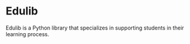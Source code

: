 # Edulib
Edulib is a Python library that specializes in supporting students in their learning process.
